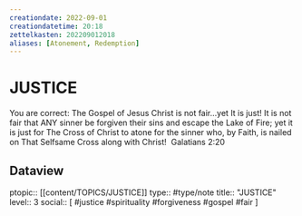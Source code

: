 ```yaml
---
creationdate: 2022-09-01
creationdatetime: 20:18
zettelkasten: 202209012018
aliases: [Atonement, Redemption]
---
```

# JUSTICE 
You are correct: The Gospel of Jesus Christ is not fair…yet It is just! It is not fair that ANY sinner be forgiven their sins and escape the Lake of Fire; yet it is just for The Cross of Christ to atone for the sinner who, by Faith, is nailed on That Selfsame Cross along with Christ! 
Galatians 2:20


## Dataview
ptopic:: [[content/TOPICS/JUSTICE]]
type:: #type/note
title:: "JUSTICE"
level:: 3
social:: [ #justice #spirituality #forgiveness #gospel #fair ]